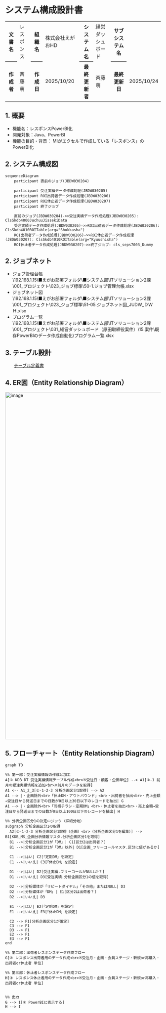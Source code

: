 # システム構成設計書

<!--
| 文書名 | 組織名 | システム名 | サブシステム名 | 作成者 | 作成日 | 最終更新者 | 最終更新日 |
|--------|--------|--------------|--------------|--------|--------|--------------|--------------|
| レスポンス | えがおHD | 経営ダッシュボード | 　  | 斉藤 | 2025-10-20 | 斉藤 | 2025-10-24 |
-->

<table>
  <tr>
    <th>文書名</th><td>レスポンス</td>
    <th>組織名</th><td>株式会社えがおHD</td>
    <th>システム名</th><td>経営ダッシュボード</td>
    <th>サブシステム名</th><td></td>
  </tr>
  <tr>
    <th>作成者</th><td>斉藤萌</td>
    <th>作成日</th><td>2025/10/20</td>
    <th>最終更新者</th><td>斉藤萌</td>
    <th>最終更新日</th><td>2025/10/24</td>
  </tr>
</table>

## 1. 概要
- 機能名：レスポンスPowerBI化
- 開発対象：Java、PowerBI
- 機能の目的・背景：  MIがエクセルで作成している「レスポンス」のPowerBI化
## 2. システム構成図

```mermaid
sequenceDiagram
    participant 直前のジョブ(JBDW030204)

    participant 受注実績データ作成処理(JBDW030205)
    participant ROI出荷者データ作成処理(JBDW030206)
    participant ROI休止者データ作成処理(JBDW030207)
    participant 終了ジョブ
 
    直前のジョブ(JBDW030204)->>受注実績データ作成処理(JBDW030205): ClsSkdb4000JuchuuJissekiData
    受注実績データ作成処理(JBDW030205)->>ROI出荷者データ作成処理(JBDW030206): ClsSkdb4010ROITable(arg="Shukkasha")
    ROI出荷者データ作成処理(JBDW030206)->>ROI休止者データ作成処理(JBDW030207): ClsSkdb4010ROITable(arg="Kyuushisha")
    ROI休止者データ作成処理(JBDW030207)->>終了ジョブ: cls_seps7003_Dummy
```

## 2. ジョブネット
- ジョブ管理台帳<br>\\192.168.1.15\■えがお部署フォルダ\■システム部\ITソリューション2課\001_プロジェクト\023_ジョブ標準\50-1.ジョブ管理台帳.xlsx
- ジョブネット図<br>\\192.168.1.15\■えがお部署フォルダ\■システム部\ITソリューション2課\001_プロジェクト\023_ジョブ標準\51-05.ジョブネット図_JUDW_ＤＷＨ.xlsx
- プログラム一覧<br>\\192.168.1.15\■えがお部署フォルダ\■システム部\ITソリューション2課\001_プロジェクト\031_経営ダッシュボード（原田取締役案件）\15.案件\既存PowerBIのデータ作成自動化\プログラム一覧.xlsx

## 3. テーブル設計
　　[テーブル定義書](https://egaogroup.sharepoint.com/:x:/r/sites/shr0012/Shared%20Documents/MI%E3%82%A8%E3%82%AF%E3%82%BB%E3%83%ABPowerBI%E5%8C%96/%E3%83%86%E3%83%BC%E3%83%96%E3%83%AB%E5%AE%9A%E7%BE%A9%E6%9B%B8_%E6%97%A2%E5%AD%98PowerBI%E3%81%AE%E3%83%87%E3%83%BC%E3%82%BF%E4%BD%9C%E6%88%90%E8%87%AA%E5%8B%95%E5%8C%96.xlsx?d=w3211ede16db04e89b176004e8988d1ae&csf=1&web=1&e=1NSOiE)
  
## 4. ER図（Entity Relationship Diagram）
<img width="1308" height="1124" alt="image" src="https://github.com/user-attachments/assets/8e0b1a9d-1029-46df-a1bc-40214a482b09" />

<!--
```mermaid
erDiagram
    %% 元データテーブル（ソース）
    KDB_DT_受注実績情報 {
        DATE 受注日 PK
        NUMBER 顧客ID PK
        VARCHAR 分析企画区分1 PK
        VARCHAR 都道府県
        VARCHAR 会員ステージ
        NUMBER 受注金額
    }

    KDB_DM_出荷売上情報 {
        DATE 対象日 PK, FK
        NUMBER 顧客ID PK, FK
        NUMBER 売上金額
        VARCHAR 会員ステージ
    }

    %% マートテーブル（集計後）
    KDB_DT_レスポンス出荷者 {
        DATE 受注日 PK
        VARCHAR 分析企画区分1 PK
        VARCHAR 都道府県 PK
        VARCHAR 会員ステージ PK
        NUMBER 対象者数
        NUMBER 受注金額
        NUMBER 売上金額
    }

    KDB_DT_レスポンス休止者 {
        DATE 受注日 PK
        VARCHAR 分析企画区分1 PK
        VARCHAR 都道府県 PK
        VARCHAR 会員ステージ PK
        NUMBER 対象者数
        NUMBER 受注金額
        NUMBER 売上金額
    }

    %% 関係（日本語コメント付き）
    KDB_DT_受注実績情報 ||--o{ KDB_DT_レスポンス出荷者 : "集計元（受注）"
    KDB_DM_出荷売上情報 ||--o{ KDB_DT_レスポンス出荷者 : "集計元（売上）"

    KDB_DT_受注実績情報 ||--o{ KDB_DT_レスポンス休止者 : "集計元（受注）"
    KDB_DM_出荷売上情報 ||--o{ KDB_DT_レスポンス休止者 : "集計元（売上）"
-->
 
## 5. フローチャート（Entity Relationship Diagram）
```mermaid
graph TD

%% 第一部：受注実績情報の作成と加工
A[① KDB_DT_受注実績情報テーブル作成<br>※受注日・顧客・企画単位] --> A1[①-1 前月の受注実績情報を追加<br>※前月のデータを取得]
A1 <-- A1_2_3[①-1-2-3 分析企画区分1取得] --> A2
A1 --> |・企画除外<br>「休止DM・アウトバウンド」<br>・出荷者を抽出<br>・売上金額→受注日から発送日までの日数が0日以上30日以下のレコードを抽出| G
A1 --> |・企画除外<br>「同梱チラシ・定期DM」<br>・休止者を抽出<br>・売上金額→受注日から発送日までの日数が0日以上100日以下のレコードを抽出| H

%% 分析企画区分1の決定ロジック（詳細分岐）
subgraph 分析企画区分1の取得
  A2[①-1-2-3 分析企画区分1取得（企画）<br>（分析企画区分1を編集）] --> B1[KDB_MS_企画分析情報マスタ.分析企画区分1を取得]
  B1 -->|分析企画区分1が「DM」| C1[区分2は出荷者？]
  B1 -->|分析企画区分1が「DM」以外| D1[企画_フリーコールマスタ.区分に値があるか]

  C1 -->|はい| C2[「定期DM」を設定]
  C1 -->|いいえ| C3[「休止DM」を設定]

  D1 -->|はい| D2[受注実績.フリーコールがNULLか？]
  D1 -->|いいえ| D3[受注実績.分析企画区分1の値を取得]

  D2 -->|分析媒体が「リピートダイヤル」「その他」またはNULL| D3
  D2 -->|分析媒体が「DM」| E1[区分2は出荷者？]
  D2 -->|いいえ| D3

  E1 -->|はい| E2[「定期DM」を設定]
  E1 -->|いいえ| E3[「休止DM」を設定]

  C2 --> F1[分析企画区分1が確定]
  C3 --> F1
  D3 --> F1
  E2 --> F1
  E3 --> F1
end

%% 第二部：出荷者レスポンスデータ作成フロー
G[② レスポンス出荷者用のデータ作成<br>※受注月・企画・会員ステージ・新規or再購入・出荷者or休止者 単位]

%% 第三部：休止者レスポンスデータ作成フロー
H[③ レスポンス休止者用のデータ作成<br>※受注月・企画・会員ステージ・新規or再購入・出荷者or休止者 単位]


%% 出力
G --> I[④ PowerBIに表示する]
H --> I
```


